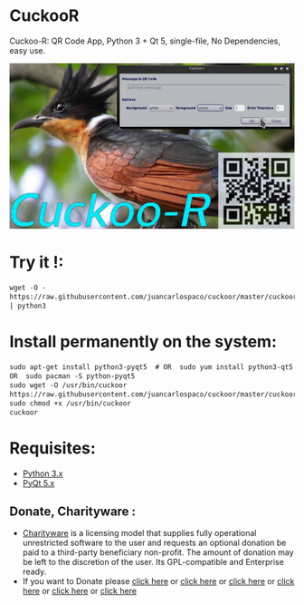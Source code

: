 CuckooR
=======

Cuckoo-R: QR Code App, Python 3 + Qt 5, single-file, No Dependencies, easy use.


![screenshot](https://raw.githubusercontent.com/juancarlospaco/cuckoor/master/temp.jpg)


# Try it !:

```
wget -O - https://raw.githubusercontent.com/juancarlospaco/cuckoor/master/cuckoor.py | python3
```

# Install permanently on the system:

```
sudo apt-get install python3-pyqt5  # OR  sudo yum install python3-qt5  OR  sudo pacman -S python-pyqt5
sudo wget -O /usr/bin/cuckoor https://raw.githubusercontent.com/juancarlospaco/cuckoor/master/cuckoor.py
sudo chmod +x /usr/bin/cuckoor
cuckoor
```

# Requisites:

- [Python 3.x](https://www.python.org "Python Homepage")
- [PyQt 5.x](http://www.riverbankcomputing.co.uk/software/pyqt/download5 "PyQt5 Homepage")


Donate, Charityware :
---------------------

- [Charityware](https://en.wikipedia.org/wiki/Donationware) is a licensing model that supplies fully operational unrestricted software to the user and requests an optional donation be paid to a third-party beneficiary non-profit. The amount of donation may be left to the discretion of the user. Its GPL-compatible and Enterprise ready.
- If you want to Donate please [click here](http://www.icrc.org/eng/donations/index.jsp) or [click here](http://www.atheistalliance.org/support-aai/donate) or [click here](http://www.msf.org/donate) or [click here](http://richarddawkins.net/) or [click here](http://www.supportunicef.org/) or [click here](http://www.amnesty.org/en/donate)
